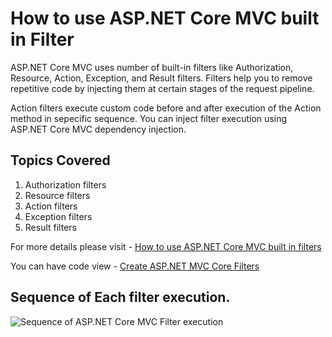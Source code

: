 # How to use ASP.NET Core MVC built in Filter

ASP.NET Core MVC uses number of built-in filters like Authorization, Resource, Action, Exception, and Result filters. 
Filters help you to remove repetitive code by injecting them at certain stages of the request pipeline.

Action filters execute custom code before and after execution of the Action method in sepecific sequence. 
You can inject filter execution using ASP.NET Core MVC dependency injection.

## Topics Covered

1. Authorization filters
1. Resource filters
1. Action filters
1. Exception filters
1. Result filters

For more details please visit - [How to use ASP.NET Core MVC built in filters](https://geeksarray.com/blog/how-to-use-asp-net-core-mvc-built-in-filters)

You can have code view - [Create ASP.NET MVC Core Filters](https://github.com/geeksarray/how-to-use-asp-net-core-mvc-built-in-filters/tree/master/asp-net-core-filters/Filters) 

## Sequence of Each filter execution.

![Sequence of ASP.NET Core MVC Filter execution](https://geeksarray.com/images/blog/asp-net-core-mvc-filter-execution-sequence.png)

